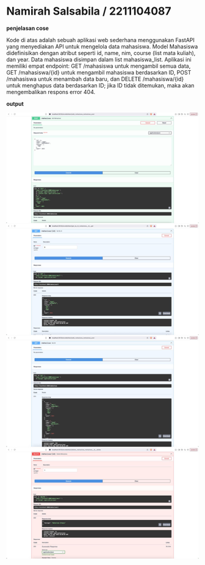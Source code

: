 # Namirah Salsabila / 2211104087

**penjelasan cose**

Kode di atas adalah sebuah aplikasi web sederhana menggunakan FastAPI yang menyediakan API untuk mengelola data mahasiswa. Model Mahasiswa didefinisikan dengan atribut seperti id, name, nim, course (list mata kuliah), dan year. Data mahasiswa disimpan dalam list mahasiswa_list. Aplikasi ini memiliki empat endpoint: GET /mahasiswa untuk mengambil semua data, GET /mahasiswa/{id} untuk mengambil mahasiswa berdasarkan ID, POST /mahasiswa untuk menambah data baru, dan DELETE /mahasiswa/{id} untuk menghapus data berdasarkan ID; jika ID tidak ditemukan, maka akan mengembalikan respons error 404.

**output**

![Nama Gambar 1](gambar1.jpeg)  
![Nama Gambar 2](gambar2.jpeg)  
![Nama Gambar 3](gambar3.jpeg)  
![Nama Gambar 4](gambar4.jpeg)  